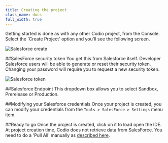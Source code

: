 ```yaml
---
title: Creating the project
class_name: docs
full_width: true
---
```


Getting started is done as with any other Codio project, from the Console. Select the 'Create Project' option and you'll see the following screen.

![Salesforce create](/img/docs/sf-create.png)


##SalesForce security token
You get this from Salesforce itself. Developer Salesforce users will be able to generate or reset their security token. Changing your password will require you to request a new security token.

![Salesforce token](/img/docs/sf-setup.png)

##Salesforce Endpoint
This dropdown box allows you to select Sandbox, Prerelease or Production.

##Modifying your Salesforce credentials
Once your project is created, you can modify your credentials from the `Tools > SalesForce > Settings` menu item.

##Ready to go
Once the project is created, click on it to load open the IDE. At project creation time, Codio does not retrieve data from SalesForce. You need to do a 'Pull All' manually as [described here](/docs/salesforce/sf-pull).

